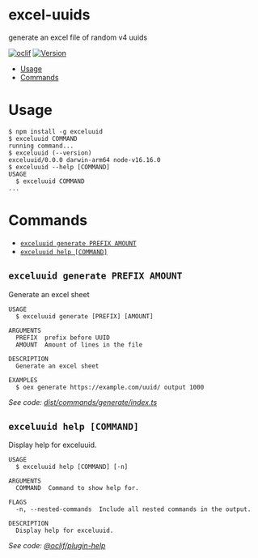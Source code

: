 excel-uuids
=================

generate an excel file of random v4 uuids

[![oclif](https://img.shields.io/badge/cli-oclif-brightgreen.svg)](https://oclif.io)
[![Version](https://img.shields.io/npm/v/oclif-hello-world.svg)](https://npmjs.org/package/oclif-hello-world)

<!-- toc -->
* [Usage](#usage)
* [Commands](#commands)
<!-- tocstop -->
# Usage
<!-- usage -->
```sh-session
$ npm install -g exceluuid
$ exceluuid COMMAND
running command...
$ exceluuid (--version)
exceluuid/0.0.0 darwin-arm64 node-v16.16.0
$ exceluuid --help [COMMAND]
USAGE
  $ exceluuid COMMAND
...
```
<!-- usagestop -->
# Commands
<!-- commands -->
* [`exceluuid generate PREFIX AMOUNT`](#exceluuid-generate-prefix-amount)
* [`exceluuid help [COMMAND]`](#exceluuid-help-command)

## `exceluuid generate PREFIX AMOUNT`

Generate an excel sheet

```
USAGE
  $ exceluuid generate [PREFIX] [AMOUNT]

ARGUMENTS
  PREFIX  prefix before UUID
  AMOUNT  Amount of lines in the file

DESCRIPTION
  Generate an excel sheet

EXAMPLES
  $ oex generate https://example.com/uuid/ output 1000
```

_See code: [dist/commands/generate/index.ts](https://github.com/fumeapp/exceluuid/blob/v0.0.0/dist/commands/generate/index.ts)_

## `exceluuid help [COMMAND]`

Display help for exceluuid.

```
USAGE
  $ exceluuid help [COMMAND] [-n]

ARGUMENTS
  COMMAND  Command to show help for.

FLAGS
  -n, --nested-commands  Include all nested commands in the output.

DESCRIPTION
  Display help for exceluuid.
```

_See code: [@oclif/plugin-help](https://github.com/oclif/plugin-help/blob/v5.1.10/src/commands/help.ts)_
<!-- commandsstop -->
